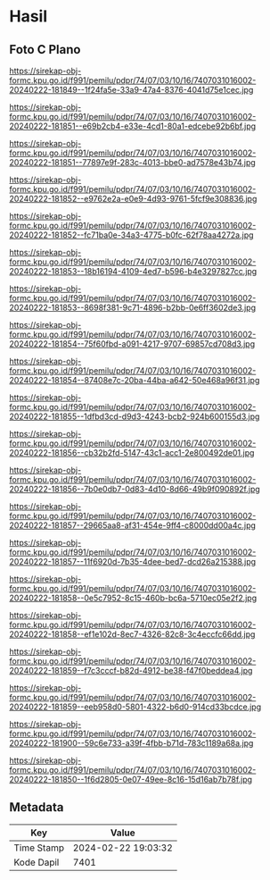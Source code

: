 # Hasil

## Foto C Plano

https://sirekap-obj-formc.kpu.go.id/f991/pemilu/pdpr/74/07/03/10/16/7407031016002-20240222-181849--1f24fa5e-33a9-47a4-8376-4041d75e1cec.jpg

https://sirekap-obj-formc.kpu.go.id/f991/pemilu/pdpr/74/07/03/10/16/7407031016002-20240222-181851--e69b2cb4-e33e-4cd1-80a1-edcebe92b6bf.jpg

https://sirekap-obj-formc.kpu.go.id/f991/pemilu/pdpr/74/07/03/10/16/7407031016002-20240222-181851--77897e9f-283c-4013-bbe0-ad7578e43b74.jpg

https://sirekap-obj-formc.kpu.go.id/f991/pemilu/pdpr/74/07/03/10/16/7407031016002-20240222-181852--e9762e2a-e0e9-4d93-9761-5fcf9e308836.jpg

https://sirekap-obj-formc.kpu.go.id/f991/pemilu/pdpr/74/07/03/10/16/7407031016002-20240222-181852--fc71ba0e-34a3-4775-b0fc-62f78aa4272a.jpg

https://sirekap-obj-formc.kpu.go.id/f991/pemilu/pdpr/74/07/03/10/16/7407031016002-20240222-181853--18b16194-4109-4ed7-b596-b4e3297827cc.jpg

https://sirekap-obj-formc.kpu.go.id/f991/pemilu/pdpr/74/07/03/10/16/7407031016002-20240222-181853--8698f381-9c71-4896-b2bb-0e6ff3602de3.jpg

https://sirekap-obj-formc.kpu.go.id/f991/pemilu/pdpr/74/07/03/10/16/7407031016002-20240222-181854--75f60fbd-a091-4217-9707-69857cd708d3.jpg

https://sirekap-obj-formc.kpu.go.id/f991/pemilu/pdpr/74/07/03/10/16/7407031016002-20240222-181854--87408e7c-20ba-44ba-a642-50e468a96f31.jpg

https://sirekap-obj-formc.kpu.go.id/f991/pemilu/pdpr/74/07/03/10/16/7407031016002-20240222-181855--1dfbd3cd-d9d3-4243-bcb2-924b600155d3.jpg

https://sirekap-obj-formc.kpu.go.id/f991/pemilu/pdpr/74/07/03/10/16/7407031016002-20240222-181856--cb32b2fd-5147-43c1-acc1-2e800492de01.jpg

https://sirekap-obj-formc.kpu.go.id/f991/pemilu/pdpr/74/07/03/10/16/7407031016002-20240222-181856--7b0e0db7-0d83-4d10-8d66-49b9f090892f.jpg

https://sirekap-obj-formc.kpu.go.id/f991/pemilu/pdpr/74/07/03/10/16/7407031016002-20240222-181857--29665aa8-af31-454e-9ff4-c8000dd00a4c.jpg

https://sirekap-obj-formc.kpu.go.id/f991/pemilu/pdpr/74/07/03/10/16/7407031016002-20240222-181857--11f6920d-7b35-4dee-bed7-dcd26a215388.jpg

https://sirekap-obj-formc.kpu.go.id/f991/pemilu/pdpr/74/07/03/10/16/7407031016002-20240222-181858--0e5c7952-8c15-460b-bc6a-5710ec05e2f2.jpg

https://sirekap-obj-formc.kpu.go.id/f991/pemilu/pdpr/74/07/03/10/16/7407031016002-20240222-181858--ef1e102d-8ec7-4326-82c8-3c4eccfc66dd.jpg

https://sirekap-obj-formc.kpu.go.id/f991/pemilu/pdpr/74/07/03/10/16/7407031016002-20240222-181859--f7c3cccf-b82d-4912-be38-f47f0beddea4.jpg

https://sirekap-obj-formc.kpu.go.id/f991/pemilu/pdpr/74/07/03/10/16/7407031016002-20240222-181859--eeb958d0-5801-4322-b6d0-914cd33bcdce.jpg

https://sirekap-obj-formc.kpu.go.id/f991/pemilu/pdpr/74/07/03/10/16/7407031016002-20240222-181900--59c6e733-a39f-4fbb-b71d-783c1189a68a.jpg

https://sirekap-obj-formc.kpu.go.id/f991/pemilu/pdpr/74/07/03/10/16/7407031016002-20240222-181850--1f6d2805-0e07-49ee-8c16-15d16ab7b78f.jpg


## Metadata

| Key        | Value               |
| ---------- | ------------------- |
| Time Stamp | 2024-02-22 19:03:32 |
| Kode Dapil | 7401                |



